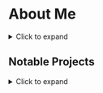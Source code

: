 # About Me

<details>
<summary> Click to expand </summary>

* I'm passionate about optimization!
* Technical Artist, with a particular focus on Virtual Reality 
* I am specifically interested in the following technical topics
  * Industrial applications for VR technologies
  * Low power and Mobile VR
  * High-Speed Cryptography
  * Distributed Computing
  * Systems engineering / Cybernetics
  * Human-computer Interface (HCI)
* BA in Art History, Criticism and Conservation from the University of North Carolina at Greensboro (2016-2021), with specific focus on Ceramics and Japanese Art
* Programming since 2012, my favorite language is C

</details>

## Notable Projects

<details>
<summary> Click to expand </summary>

* Created a robust [immersive mirror system](https://github.com/iigomaru/VRC-Shaders/releases/tag/v1.2.0) for VRChat, that outperforms all other available options on all metrics
* Primary Technical Artist for "[Prison Escape](https://vrchat.com/home/world/wrld_14750dd6-26a1-4edb-ae67-cac5bcd9ed6a)" one of the most popular experiences on VRChat
  * 20.0 million downloads (October 2024)
  * 400+ Concurrent User Count (October 2024)
* Implemented 3D video support and optimized for mobile the Shaders for [ProTV](https://gitlab.com/techanon/protv), one of the most popular and full featured video player solutions for VRChat
* [UDCrypt](https://github.com/iigomaru/UDcrypt): Cryptography library for VRChat's Scripting Language Udon
  * implementation of Daniel J. Bernstein's ChaCha20 stream cipher per [RFC8439](https://www.rfc-editor.org/rfc/rfc8439)

</details>
